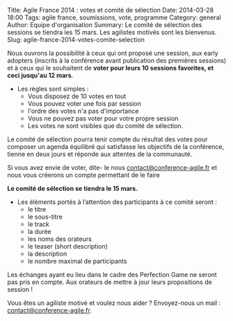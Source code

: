 Title: Agile France 2014 : votes et comité de sélection
Date: 2014-03-28 18:00
Tags: agile france, soumissions, vote, programme
Category: general
Author: Equipe d'organisation
Summary: Le comité de sélection des sessions se tiendra les 15 mars. Les agilistes motivés sont les bienvenus.
Slug: agile-france-2014-votes-comite-selection


Nous ouvrons la possibilité à ceux qui ont proposé une session, aux early adopters (inscrits à la conférence avant publication des premières sessions) et à ceux qui le souhaitent de **voter pour leurs 10 sessions favorites, et ceci jusqu'au 12 mars**.

* Les règles sont simples :
    * Vous disposez de 10 votes en tout
    * Vous pouvez voter une fois par session
    * l'ordre des votes n'a pas d'importance
    * Vous ne pouvez pas voter pour votre propre session
    * Les votes ne sont visibles que du comité de sélection.
 
Le comité de sélection pourra tenir compte du résultat des votes pour composer un agenda équilibré qui satisfasse les objectifs de la conférence, tienne en deux jours et réponde aux attentes de la communauté.

Si vous avez envie de voter, dite- le nous <contact@conference-agile.fr> et nous vous créerons un compte permettant de le faire

**Le comité de sélection se tiendra le 15 mars.**

* Les éléments portés à l’attention des participants à ce comité seront :
    * le titre
    * le sous-titre
    * le track
    * la durée
    * les noms des orateurs
    * le teaser (short description)
    * la description
    * le nombre maximal de participants
    
Les échanges ayant eu lieu dans le cadre des Perfection Game ne seront pas pris en compte. Aux orateurs de mettre à jour leurs propositions de session !

Vous êtes un agiliste motivé et voulez nous aider ?
Envoyez-nous un mail : <contact@conference-agile.fr>.
 

